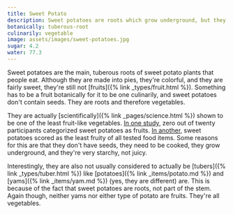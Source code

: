 ```yaml
---
title: Sweet Potato
description: Sweet potatoes are roots which grow underground, but they are a common dessert flavor. Does this make them fruits or are they vegetables?
botanically: tuberous-root
culinarily: vegetable
image: assets/images/sweet-potatoes.jpg
sugar: 4.2
water: 77.3
---
```

Sweet potatoes are the main, tuberous roots of sweet potato plants that people eat. Although they are made into pies, they're colorful, and they are fairly sweet, they're still not [fruits]({% link _types/fruit.html %}). Something has to be a fruit botanically for it to be one culinarily, and sweet potatoes don't contain seeds. They are roots and therefore vegetables.

They are actually [scientifically]({% link _pages/science.html %}) shown to be one of the least fruit-like vegetables. [In one study](https://link.springer.com/article/10.3758/BF03196176), zero out of twenty participants categorized sweet potatoes as fruits. [In another](https://link.springer.com/article/10.3758/BF03196343), sweet potatoes scored as the least fruity of all tested food items. Some reasons for this are that they don't have seeds, they need to be cooked, they grow underground, and they're very starchy, not juicy.

Interestingly, they are also not usually considered to actually be [tubers]({% link _types/tuber.html %}) like [potatoes]({% link _items/potato.md %}) and [yams]({% link _items/yam.md %}) (yes, they are different) are. This is because of the fact that sweet potatoes are roots, not part of the stem. Again though, neither yams nor either type of potato are fruits. They're all vegetables.